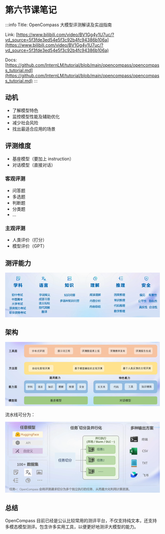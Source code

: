 # 第六节课笔记

:::info
Title: OpenCompass 大模型评测解读及实战指南

Link: [https://www.bilibili.com/video/BV1Gg4y1U7uc/?vd_source=5f3fde3ed54e5f3c92b4fc94386b106a](https://www.bilibili.com/video/BV1Gg4y1U7uc/?vd_source=5f3fde3ed54e5f3c92b4fc94386b106a)

Docs: [https://github.com/InternLM/tutorial/blob/main/opencompass/opencompass_tutorial.md](https://github.com/InternLM/tutorial/blob/main/opencompass/opencompass_tutorial.md)
:::

## 动机

- 了解模型特色
- 监控模型性能及辅助优化
- 减少社会风险
- 找出最适合应用的场景

## 评测维度

- 基座模型（要加上 instruction）
- 对话模型（直接对话）

### 客观评测

- 问答题
- 多选题
- 判断题
- 分类题
- ...

### 主观评测

- 人类评价（打分）
- 模型评价（GPT）

## 测评能力

![image-20240122182158964](src/06.第六节课笔记/image-20240122182158964.png)



## 架构

![image-20240122182218808](src/06.第六节课笔记/image-20240122182218808.png)

流水线可分为：

![image-20240122182239882](src/06.第六节课笔记/image-20240122182239882.png)

## 总结

OpenCompass 目前已经是公认比较常用的测评平台，不仅支持纯文本，还支持多模态模型测评。包含许多实用工具，以便更好地测评大模型的能力。